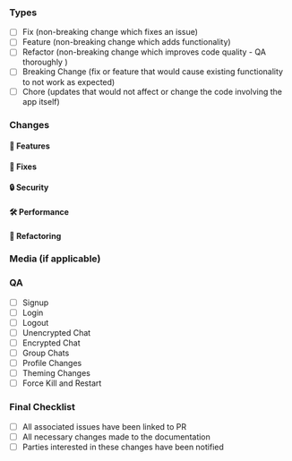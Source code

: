### Types
- [ ] Fix (non-breaking change which fixes an issue)
- [ ] Feature (non-breaking change which adds functionality)
- [ ] Refactor (non-breaking change which improves code quality - QA thoroughly )
- [ ] Breaking Change (fix or feature that would cause existing functionality to not work as expected)
- [ ] Chore (updates that would not affect or change the code involving the app itself)

### Changes

#### 🔮 Features
#### 🐛 Fixes
#### 🔒 Security 
#### 🛠 Performance
#### 📐 Refactoring

### Media (if applicable)
    
### QA

- [ ] Signup
- [ ] Login
- [ ] Logout
- [ ] Unencrypted Chat 
- [ ] Encrypted Chat 
- [ ] Group Chats
- [ ] Profile Changes
- [ ] Theming Changes
- [ ] Force Kill and Restart

### Final Checklist
 
- [ ] All associated issues have been linked to PR
- [ ] All necessary changes made to the documentation
- [ ] Parties interested in these changes have been notified
